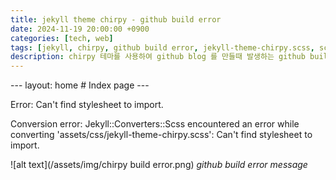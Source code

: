 ```yaml
---
title: jekyll theme chirpy - github build error
date: 2024-11-19 20:00:00 +0900
categories: [tech, web]
tags: [jekyll, chirpy, github build error, jekyll-theme-chirpy.scss, scss]
description: chirpy 테마를 사용하여 github blog 를 만들때 발생하는 github build error
---
```


--- layout: home # Index page ---

Error: Can't find stylesheet to import.

Conversion error: Jekyll::Converters::Scss encountered an error while converting 'assets/css/jekyll-theme-chirpy.scss':
                    Can't find stylesheet to import.

![alt text](/assets/img/chirpy build error.png)
_github build error message_